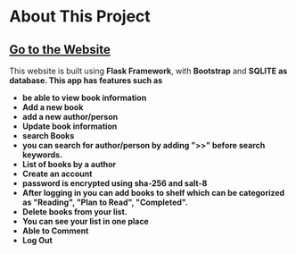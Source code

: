 # About This Project
## <a href="https://rano-flask-webservice.onrender.com">Go to the Website </a>

This website is built using <b>Flask Framework</b>, with <b>Bootstrap</b> and <b>SQLITE<b> as database. This app has features such as
* be able to view book information
* Add a new book
* add a new author/person
* Update book information
* search Books
* you can search for author/person by adding ">>" before search keywords.
* List of books by a author
* Create an account
* password is encrypted using sha-256 and salt-8
* After logging in you can add books to shelf which can be categorized as "Reading", "Plan to Read", "Completed".
* Delete books from your list.
* You can see your list in one place
* Able to Comment
* Log Out